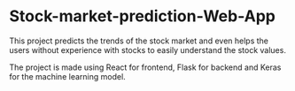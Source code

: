 # Stock-market-prediction-Web-App
This project predicts the trends of the stock market and even helps the users without experience with stocks to easily understand the stock values. 

The project is made using React for frontend, Flask for backend and Keras for the machine learning model.
